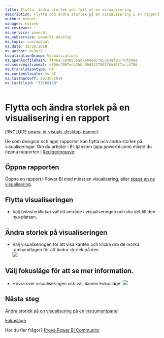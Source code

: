 ```yaml
---
title: Flytta, ändra storlek och fäll ut en visualisering
description: Flytta och ändra storlek på en visualisering i en rapport i Power BI-tjänsten och Desktop
author: mihart
manager: kvivek
ms.reviewer: ''
ms.service: powerbi
ms.subservice: powerbi-desktop
ms.topic: conceptual
ms.date: 10/28/2018
ms.author: mihart
LocalizationGroup: Visualizations
ms.openlocfilehash: ff46e750d053ead7eb46d57e55e4af96770f0d6e
ms.sourcegitcommit: ef6de7067ecb2bbc86d912784376a1627acc478d
ms.translationtype: HT
ms.contentlocale: sv-SE
ms.lasthandoff: 10/30/2019
ms.locfileid: "73169128"
---
```

# <a name="move-and-resize-a-visualization-in-a-report"></a>Flytta och ändra storlek på en visualisering i en rapport

[!INCLUDE [power-bi-visuals-desktop-banner](../includes/power-bi-visuals-desktop-banner.md)]

De som designar och äger rapporter kan flytta och ändra storlek på visualiseringar. Om du arbetar i BI-tjänsten (app.powerbi.com) måste du öppna rapporten i [Redigeringsvyn](../service-interact-with-a-report-in-editing-view.md). 

## <a name="open-the-report"></a>Öppna rapporten
Öppna en rapport i Power BI med minst en visualisering, eller [skapa en ny visualisering](power-bi-report-add-visualizations-i.md). 

## <a name="move-the-visualization"></a>Flytta visualiseringen
* Välj (vänsterklicka) valfritt område i visualiseringen och dra det till den nya platsen.

## <a name="resize-the-visualization"></a>Ändra storlek på visualiseringen
* Välj visualiseringen för att visa kanten och klicka dra de mörka ramhandtagen för att ändra storlek på den.  
  ![](media/power-bi-visualization-move-and-resize/untitled.gif)

## <a name="select-focus-mode-to-see-more-detail"></a>Välj fokusläge för att se mer information.
* Hovra över visualiseringen och välj ikonen Fokusläge.
  ![](media/power-bi-visualization-move-and-resize/pbi_popouticon.jpg)

## <a name="next-steps"></a>Nästa steg
[Ändra storlek på en visualisering på en instrumentpanel](../service-dashboard-edit-tile.md)  

[Fokusläge](../consumer/end-user-focus.md)

Har du fler frågor? [Prova Power BI Community](http://community.powerbi.com/)